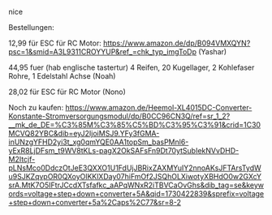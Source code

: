 nice

Bestellungen:

12,99 für ESC für RC Motor: https://www.amazon.de/dp/B094VMXQYN?psc=1&smid=A3L9311CROYYUP&ref_=chk_typ_imgToDp (Yashar)

44,95 fuer (hab englische tastertur) 4 Reifen, 20 Kugellager, 2 Kohlefaser Rohre, 1 Edelstahl Achse (Noah)

28,02 für ESC für RC Motor (Nono)


Noch zu kaufen:
https://www.amazon.de/Heemol-XL4015DC-Converter-Konstante-Stromversorgungsmodul/dp/B0CC96CN3Q/ref=sr_1_2?__mk_de_DE=%C3%85M%C3%85%C5%BD%C3%95%C3%91&crid=1C30MCVQ82YBC&dib=eyJ2IjoiMSJ9.YFy3fGMA-inUNzgYFHD2yi3t_xg0qmYQE0AA1topSm_basPMnl6-yExR8LjDFsm_t9WV8tKLs-pagX2OkSAFsFn9Dt70ytSubIekNVvDHD-M2Itcjf-pLNsMco0DdczOtJeE3QXXO1U1FdUjJBRixZAXMYuIY2nnoAKsJFTArsTydWu9SJKZqvpOR0QXoyOlKKlXDay07hiFmOf2JSQhOLXiwotyXBHdO0w2GXcYsrA.MtK7O5IFtrJCcdXTsfafkc_aAPqWNxR2iTBVCaOvGhs&dib_tag=se&keywords=voltage+step+down+converter+5A&qid=1730422839&sprefix=voltage+step+down+converter+5a%2Caps%2C77&sr=8-2
